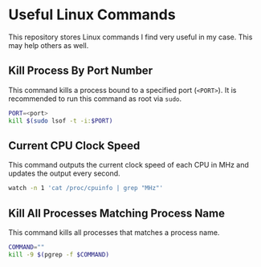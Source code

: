 # Useful Linux Commands
This repository stores Linux commands I find very useful in my case. This may help others as well.

## Kill Process By Port Number
This command kills a process bound to a specified port (`<PORT>`). It is recommended to run this command as root via `sudo`. 

```bash
PORT=<port>
kill $(sudo lsof -t -i:$PORT)
```

## Current CPU Clock Speed
This command outputs the current clock speed of each CPU in MHz and updates the output every second.

```bash
watch -n 1 'cat /proc/cpuinfo | grep "MHz"'
```

## Kill All Processes Matching Process Name
This command kills all processes that matches a process name.

```bash
COMMAND=""
kill -9 $(pgrep -f $COMMAND)
```
